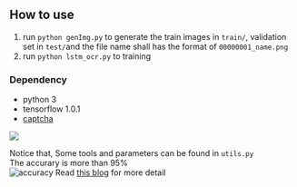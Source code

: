 ## How to use
1. run `python genImg.py` to generate the train images in `train/`, validation set in `test/`and the file name shall has the format of `00000001_name.png`
2. run `python lstm_ocr.py` to training  

### Dependency
- python 3  
- tensorflow 1.0.1  
- [captcha](https://pypi.python.org/pypi/captcha)

![](http://omy9d4djr.bkt.clouddn.com/markdown-img-paste-20170407164955997.png)  

Notice that, Some tools and parameters can be found in `utils.py`  
The accurary is more than 95%  
![accuracy](http://omy9d4djr.bkt.clouddn.com/markdown-img-paste-20170409223605283.png)
Read [this blog](https://ilovin.github.io/2017-04-06/tensorflow-lstm-ctc-ocr/) for more detail
